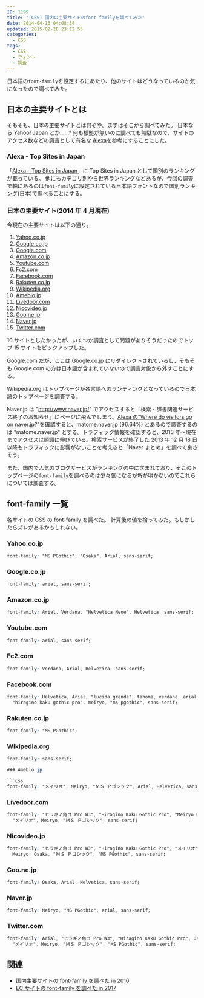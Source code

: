 ```yaml
---
ID: 1199
title: "[CSS] 国内の主要サイトのfont-familyを調べてみた"
date: 2014-04-13 04:08:34
updated: 2015-02-28 23:12:55
categories:
  - CSS
tags:
  - CSS
  - フォント
  - 調査
---
```


日本語の`font-family`を設定するにあたり、他のサイトはどうなっているのか気になったので調べてみた。

## 日本の主要サイトとは

そもそも、日本の主要サイトとは何ぞや。まずはそこから調べてみた。 日本なら Yahoo! Japan とか……? 何も根拠が無いのに調べても無駄なので、サイトのアクセス数などの調査として有名な [Alexa](http://www.alexa.com/)を参考にすることにした。

### Alexa - Top Sites in Japan

「[Alexa - Top Sites in Japan](http://www.alexa.com/topsites/countries/JP)」に Top Sites in Japan として国別のランキングが載っている。 他にもカテゴリ別やら世界ランキングなどあるが、今回の調査で軸にあるのは`font-family`に設定されている日本語フォントなので国別ランキング(日本)で調べることにする。

### 日本の主要サイト(2014 年 4 月現在)

今現在の主要サイトは以下の通り。

1.  [Yahoo.co.jp](http://www.yahoo.co.jp/)
2.  [Google.co.jp](https://www.google.co.jp/)
3.  [Google.com](https://www.google.com/)
4.  [Amazon.co.jp](http://www.amazon.co.jp/)
5.  [Youtube.com](https://www.youtube.com/)
6.  [Fc2.com](http://fc2.com/)
7.  [Facebook.com](https://www.facebook.com/)
8.  [Rakuten.co.jp](http://www.rakuten.co.jp/)
9.  [Wikipedia.org](http://ja.wikipedia.org/wiki/%E3%83%A1%E3%82%A4%E3%83%B3%E3%83%9A%E3%83%BC%E3%82%B8)
10. [Ameblo.jp](http://ameblo.jp/)
11. [Livedoor.com](http://www.livedoor.com/)
12. [Nicovideo.jp](http://www.nicovideo.jp/)
13. [Goo.ne.jp](http://www.goo.ne.jp/)
14. [Naver.jp](http://matome.naver.jp/)
15. [Twitter.com](http://twitter.com/)

10 サイトとしたかったが、いくつか調査として問題がありそうだったのでトップ 15 サイトをピックアップした。

Google.com だが、ここは Google.co.jp にリダイレクトされているし、そもそも Google.com の方は日本語が含まれていないので調査対象から外すことにする。

Wikipedia.org はトップページが各言語へのランディングとなっているので日本語のトップページを調査する。

Naver.jp は "http://www.naver.jp/" でアクセスすると「検索・辞書関連サービス終了のお知らせ」にページに飛んでしまう。[Alexa の"Where do visitors go on naver.jp?"](http://www.alexa.com/siteinfo/naver.jp)を確認すると、matome.naver.jp (96.64%) とあるので調査するのは "matome.naver.jp" とする。トラフィック情報を確認すると、2013 年～現在までアクセスは順調に伸びている。検索サービスが終了した 2013 年 12 月 18 日以降もトラフィックに影響がないことを考えると「Naver まとめ」を調べて良さそう。

また、国内で人気のブログサービスがランキングの中に含まれており、そこのトップページの`font-family`を調べるのは少々気になるが埒が明かないのでこれらについては調査する。

## font-family 一覧

各サイトの CSS の font-family を調べた。 計算後の値を拾ってみた。もしかしたらズレがあるかもしれない。

### Yahoo.co.jp

```css
font-family: "MS PGothic", "Osaka", Arial, sans-serif;
```

### Google.co.jp

```css
font-family: arial, sans-serif;
```

### Amazon.co.jp

```css
font-family: Arial, Verdana, "Helvetica Neue", Helvetica, sans-serif;
```

### Youtube.com

```css
font-family: arial, sans-serif;
```

### Fc2.com

```css
font-family: Verdana, Arial, Helvetica, sans-serif;
```

### Facebook.com

```css
font-family: Helvetica, Arial, "lucida grande", tahoma, verdana, arial,
  "hiragino kaku gothic pro", meiryo, "ms pgothic", sans-serif;
```

### Rakuten.co.jp

```css
font-family: "MS PGothic";
```

### Wikipedia.org

````css
font-family: sans-serif;

### Ameblo.jp

```css
font-family: "メイリオ", Meiryo, "ＭＳ Ｐゴシック", Arial, Helvetica, sans-serif;
````

### Livedoor.com

```css
font-family: "ヒラギノ角ゴ Pro W3", "Hiragino Kaku Gothic Pro", "Meiryo UI",
  "メイリオ", Meiryo, "ＭＳ Ｐゴシック", sans-serif;
```

### Nicovideo.jp

```css
font-family: "ヒラギノ角ゴ Pro W3", "Hiragino Kaku Gothic Pro", "メイリオ",
  Meiryo, Osaka, "ＭＳ Ｐゴシック", "MS PGothic", sans-serif;
```

### Goo.ne.jp

```css
font-family: Osaka, Arial, Helvetica, sans-serif;
```

### Naver.jp

```css
font-family: Meiryo, "MS PGothic", arial, sans-serif;
```

### Twitter.com

```css
font-family: Arial, "ヒラギノ角ゴ Pro W3", "Hiragino Kaku Gothic Pro", Osaka,
  "メイリオ", Meiryo, "ＭＳ Ｐゴシック", "MS PGothic", sans-serif;
```

## 関連

- [国内主要サイトの font-family を調べた in 2016](https://b.0218.jp/20161112185002.html)
- [EC サイトの font-family を調べた in 2017](https://b.0218.jp/20170420164222.html)
